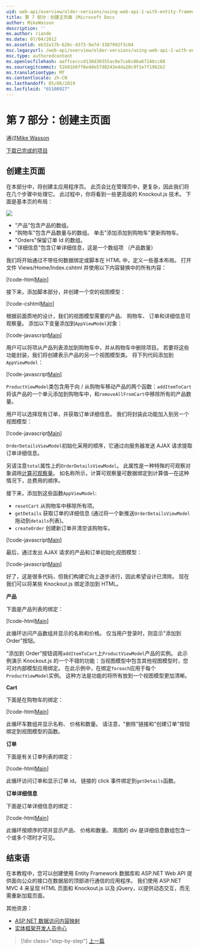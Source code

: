 ```yaml
---
uid: web-api/overview/older-versions/using-web-api-1-with-entity-framework-5/using-web-api-with-entity-framework-part-7
title: 第 7 部分：创建主页面 |Microsoft Docs
author: MikeWasson
description: ''
ms.author: riande
ms.date: 07/04/2012
ms.assetid: eb32a17b-626c-4373-9a7d-3387992f3c04
msc.legacyurl: /web-api/overview/older-versions/using-web-api-1-with-entity-framework-5/using-web-api-with-entity-framework-part-7
msc.type: authoredcontent
ms.openlocfilehash: aaffcecccd138d30355ac0e7ce6c86a67246cc08
ms.sourcegitcommit: 51b01b6ff8edde57d8243e4da28c9f1e7f1962b2
ms.translationtype: MT
ms.contentlocale: zh-CN
ms.lasthandoff: 05/06/2019
ms.locfileid: "65108927"
---
```

# <a name="part-7-creating-the-main-page"></a>第 7 部分：创建主页面

通过[Mike Wasson](https://github.com/MikeWasson)

[下载已完成的项目](http://code.msdn.microsoft.com/ASP-NET-Web-API-with-afa30545)

## <a name="creating-the-main-page"></a>创建主页面

在本部分中，将创建主应用程序页。 此页会比在管理页中，更复杂，因此我们将在几个步骤中处理它。 此过程中，你将看到一些更高级的 Knockout.js 技术。 下面是基本页的布局：

![](using-web-api-with-entity-framework-part-7/_static/image1.png)

- "产品"包含产品的数组。
- "购物车"包含产品数量与的数组。 单击"添加添加到购物车"更新购物车。
- "Orders"保留订单 Id 的数组。
- "详细信息"包含订单详细信息，这是一个数组项 （产品数量）

我们将开始通过不带任何数据绑定或脚本在 HTML 中，定义一些基本布局。 打开文件 Views/Home/Index.cshtml 并使用以下内容替换中的所有内容：

[!code-html[Main](using-web-api-with-entity-framework-part-7/samples/sample1.html)]

接下来，添加脚本部分，并创建一个空的视图模型：

[!code-cshtml[Main](using-web-api-with-entity-framework-part-7/samples/sample2.cshtml)]

根据前面质地的设计，我们的视图模型需要的产品、 购物车、 订单和详细信息可观察量。 添加以下变量添加到`AppViewModel`对象：

[!code-javascript[Main](using-web-api-with-entity-framework-part-7/samples/sample3.js)]

用户可以将项从产品列表添加到购物车中，并从购物车中删除项目。 若要将这些功能封装，我们将创建表示产品的另一个视图模型类。 将下列代码添加到 `AppViewModel`：

[!code-javascript[Main](using-web-api-with-entity-framework-part-7/samples/sample4.js?highlight=4)]

`ProductViewModel`类包含用于向 / 从购物车移动产品的两个函数：`addItemToCart`将该产品的一个单元添加到购物车中，和`removeAllFromCart`中移除所有的产品数量。

用户可以选择现有订单，并获取订单详细信息。 我们将封装此功能加入到另一个视图模型：

[!code-javascript[Main](using-web-api-with-entity-framework-part-7/samples/sample5.js?highlight=4)]

`OrderDetailsViewModel`初始化采用的顺序，它通过向服务器发送 AJAX 请求提取订单详细信息。

另请注意`total`属性上的`OrderDetailsViewModel`。 此属性是一种特殊的可观察对象调用[计算可观察量](http://knockoutjs.com/documentation/computedObservables.html)。 如名称所示，计算可观察量可数据绑定到计算值&#8212;在这种情况下，总费用的顺序。

接下来，添加到这些函数`AppViewModel`:

- `resetCart` 从购物车中移除所有项。
- `getDetails` 获取订单的详细信息 (通过将一个新推送`OrderDetailsViewModel`拖动到`details`列表)。
- `createOrder` 创建新订单并清空该购物车。

[!code-javascript[Main](using-web-api-with-entity-framework-part-7/samples/sample6.js?highlight=4)]

最后，通过发出 AJAX 请求的产品和订单初始化视图模型：

[!code-javascript[Main](using-web-api-with-entity-framework-part-7/samples/sample7.js)]

好了，这是很多代码，但我们构建它向上逐步进行，因此希望设计已清除。 现在我们可以将某些 Knockout.js 绑定添加到 HTML。

**产品**

下面是产品列表的绑定：

[!code-html[Main](using-web-api-with-entity-framework-part-7/samples/sample8.html)]

此循环访问产品数组并显示的名称和价格。 仅当用户登录时，则显示"添加到 Order"按钮。

"添加到 Order"按钮调用`addItemToCart`上`ProductViewModel`产品的实例。 此示例演示 Knockout.js 的一个不错的功能：当视图模型中包含其他视图模型时，您可对内部模型应用绑定。 在此示例中，在绑定`foreach`应用于每个`ProductViewModel`实例。 这种方法是功能的将所有放到一个视图模型更加清晰。

**Cart**

下面是在购物车的绑定：

[!code-html[Main](using-web-api-with-entity-framework-part-7/samples/sample9.html)]

此循环车数组并显示名称、 价格和数量。 请注意，"删除"链接和"创建订单"按钮绑定到视图模型的函数。

**订单**

下面是有关订单列表的绑定：

[!code-html[Main](using-web-api-with-entity-framework-part-7/samples/sample10.html)]

此循环访问订单和显示订单 id。 链接的 click 事件绑定到`getDetails`函数。

**订单详细信息**

下面是订单详细信息的绑定：

[!code-html[Main](using-web-api-with-entity-framework-part-7/samples/sample11.html)]

此循环按顺序的项并显示产品、 价格和数量。 周围的 div 是详细信息数组包含一个或多个项时才可见。

## <a name="conclusion"></a>结束语

在本教程中，您可以创建使用 Entity Framework 数据库和 ASP.NET Web API 提供面向公众的接口在数据层的顶部进行通信的应用程序。 我们使用 ASP.NET MVC 4 来呈现 HTML 页面和 Knockout.js 以及 jQuery，以提供动态交互，而无需重新加载页面。

其他资源：

- [ASP.NET 数据访问内容映射](https://msdn.microsoft.com/library/6759sth4.aspx)
- [实体框架开发人员中心](https://msdn.microsoft.com/data/ef)

> [!div class="step-by-step"]
> [上一篇](using-web-api-with-entity-framework-part-6.md)

